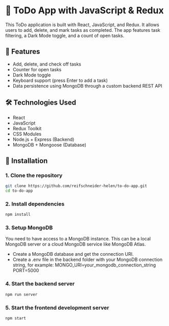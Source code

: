 # 📝 ToDo App with JavaScript & Redux

This ToDo application is built with React, JavaScript, and Redux. It allows users to add, delete, and mark tasks as completed. The app features task filtering, a Dark Mode toggle, and a count of open tasks.

## 🚀 Features

- Add, delete, and check off tasks  
- Counter for open tasks  
- Dark Mode toggle  
- Keyboard support (press Enter to add a task)  
- Data persistence using MongoDB through a custom backend REST API  

## 🛠️ Technologies Used

- React  
- JavaScript  
- Redux Toolkit  
- CSS Modules  
- Node.js + Express (Backend)  
- MongoDB + Mongoose (Database)  

## 🔧 Installation

### 1. Clone the repository

```bash
git clone https://github.com/reifschneider-helen/to-do-app.git
cd to-do-app
```

### 2. Install dependencies
```bash
npm install
```

### 3. Setup MongoDB
   You need to have access to a MongoDB instance. This can be a local MongoDB server or a cloud MongoDB service like MongoDB Atlas.
- Create a MongoDB database and get the connection URI.
- Create a .env file in the backend folder with your MongoDB connection string, for example:
MONGO_URI=your_mongodb_connection_string
PORT=5000

### 4. Start the backend server
```bash
npm run server
```

### 5. Start the frontend development server
```bash
npm start
```
